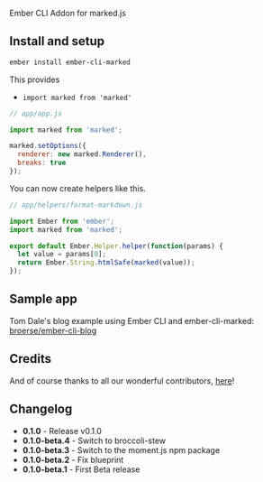 
Ember CLI Addon for marked.js

## Install and setup

```bash
ember install ember-cli-marked
```

This provides
- `import marked from 'marked'`


```js
// app/app.js

import marked from 'marked';

marked.setOptions({
  renderer: new marked.Renderer(),
  breaks: true
});
```

You can now create helpers like this.

```js
// app/helpers/format-markdown.js

import Ember from 'ember';
import marked from 'marked';

export default Ember.Helper.helper(function(params) {
  let value = params[0];
  return Ember.String.htmlSafe(marked(value));
});
```

## Sample app

Tom Dale's blog example using Ember CLI and ember-cli-marked: [broerse/ember-cli-blog](https://github.com/broerse/ember-cli-blog)

## Credits

And of course thanks to all our wonderful contributors, [here](https://github.com/martinic/ember-cli-marked/graphs/contributors)!

## Changelog
* **0.1.0** - Release v0.1.0
* **0.1.0-beta.4** - Switch to broccoli-stew
* **0.1.0-beta.3** - Switch to the moment.js npm package
* **0.1.0-beta.2** - Fix blueprint
* **0.1.0-beta.1** - First Beta release
